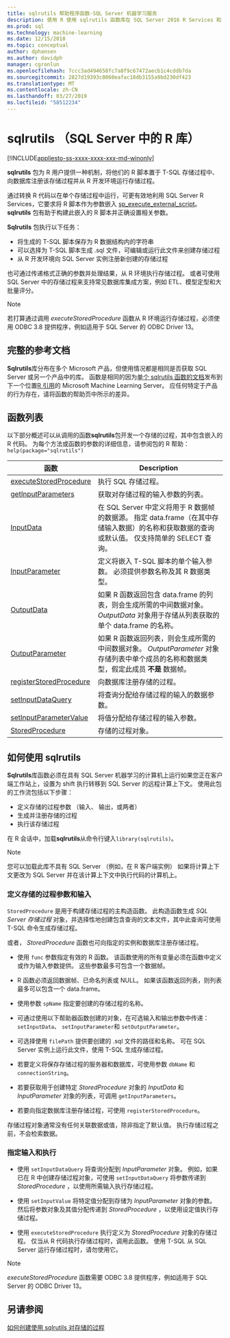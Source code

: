 ```yaml
---
title: sqlrutils 帮助程序函数-SQL Server 机器学习服务
description: 使用 R 使用 sqlrutils 函数库在 SQL Server 2016 R Services 和 SQL Server 2017 机器学习服务中的生成包含 R 脚本的存储的过程。
ms.prod: sql
ms.technology: machine-learning
ms.date: 12/15/2018
ms.topic: conceptual
author: dphansen
ms.author: davidph
manager: cgronlun
ms.openlocfilehash: 7ccc3ad494658fc7a8f9c67472aecb1c4cddb7da
ms.sourcegitcommit: 2827d19393c8060eafac18db3155a9bd230df423
ms.translationtype: MT
ms.contentlocale: zh-CN
ms.lasthandoff: 03/27/2019
ms.locfileid: "58512234"
---
```

# <a name="sqlrutils-r-library-in-sql-server"></a>sqlrutils （SQL Server 中的 R 库）
[!INCLUDE[appliesto-ss-xxxx-xxxx-xxx-md-winonly](../../includes/appliesto-ss-xxxx-xxxx-xxx-md-winonly.md)]

**sqlrutils** 包为 R 用户提供一种机制，将他们的 R 脚本置于 T-SQL 存储过程中、向数据库注册该存储过程并从 R 开发环境运行存储过程。 

通过转换 R 代码以在单个存储过程中运行，可更有效地利用 SQL Server R Services，它要求将 R 脚本作为参数嵌入 [sp_execute_external_script](../../relational-databases/system-stored-procedures/sp-execute-external-script-transact-sql.md)。 **sqlrutils** 包有助于构建此嵌入的 R 脚本并正确设置相关参数。

 **Sqlrutils** 包执行以下任务：

- 将生成的 T-SQL 脚本保存为 R 数据结构内的字符串
- 可以选择为 T-SQL 脚本生成 .sql 文件，可编辑或运行此文件来创建存储过程
- 从 R 开发环境向 SQL Server 实例注册新创建的存储过程

也可通过传递格式正确的参数并处理结果，从 R 环境执行存储过程。 或者可使用 SQL Server 中的存储过程来支持常见数据库集成方案，例如 ETL、模型定型和大批量评分。

  > [!NOTE]
  > 若打算通过调用 *executeStoredProcedure* 函数从 R 环境运行存储过程，必须使用 ODBC 3.8 提供程序，例如适用于 SQL Server 的 ODBC Driver 13。  
  
## <a name="full-reference-documentation"></a>完整的参考文档

**Sqlrutils**库分布在多个 Microsoft 产品，但使用情况都是相同是否获取 SQL Server 或另一个产品中的库。 函数是相同的因为[单个 sqlrutils 函数的文档](https://docs.microsoft.com/machine-learning-server/r-reference/revoscaler/revoscaler)发布到下一个位置[R 引用](https://docs.microsoft.com/machine-learning-server/r-reference/introducing-r-server-r-package-reference)的 Microsoft Machine Learning Server。 应任何特定于产品的行为存在，请将函数的帮助页中所示的差异。

## <a name="functions-list"></a>函数列表

以下部分概述可以从调用的函数**sqlrutils**包开发一个存储的过程，其中包含嵌入的 R 代码。 为每个方法或函数的参数的详细信息，请参阅包的 R 帮助： `help(package="sqlrutils")`

|函数 | Description |
|------|-------------|
|[executeStoredProcedure](https://docs.microsoft.com/machine-learning-server/r-reference/sqlrutils/executestoredprocedure)| 执行 SQL 存储过程。|
|[getInputParameters](https://docs.microsoft.com/machine-learning-server/r-reference/sqlrutils/getinputparameters)| 获取对存储过程的输入参数的列表。| 
|[InputData](https://docs.microsoft.com/machine-learning-server/r-reference/sqlrutils/inputdata)| 在 SQL Server 中定义将用于 R 数据帧的数据源。 指定 data.frame（在其中存储输入数据）的名称和获取数据的查询或默认值。 仅支持简单的 SELECT 查询。 | 
|[InputParameter](https://docs.microsoft.com/machine-learning-server/r-reference/sqlrutils/inputparameter)| 定义将嵌入 T-SQL 脚本的单个输入参数。 必须提供参数名称及其 R 数据类型。| 
|[OutputData](https://docs.microsoft.com/machine-learning-server/r-reference/sqlrutils/outputdata)| 如果 R 函数返回包含 data.frame 的列表，则会生成所需的中间数据对象。 *OutputData* 对象用于存储从列表获取的单个 data.frame 的名称。| 
|[OutputParameter](https://docs.microsoft.com/machine-learning-server/r-reference/sqlrutils/outputparameter) | 如果 R 函数返回列表，则会生成所需的中间数据对象。 *OutputParameter* 对象存储列表中单个成员的名称和数据类型，假定此成员 **不是** 数据帧。 |
|[registerStoredProcedure](https://docs.microsoft.com/machine-learning-server/r-reference/sqlrutils/registerstoredprocedure) | 向数据库注册存储的过程。|
|[setInputDataQuery](https://docs.microsoft.com/machine-learning-server/r-reference/sqlrutils/setinputdataquery)| 将查询分配给存储过程的输入的数据参数。| 
|[setInputParameterValue](https://docs.microsoft.com/machine-learning-server/r-reference/sqlrutils/setinputparametervalue)| 将值分配给存储过程的输入参数。| 
|[StoredProcedure](https://docs.microsoft.com/machine-learning-server/r-reference/sqlrutils/storedprocedure)| 存储的过程对象。|


## <a name="how-to-use-sqlrutils"></a>如何使用 sqlrutils

**Sqlrutils**库函数必须在具有 SQL Server 机器学习的计算机上运行如果您正在客户端工作站上，设置为 shift 执行转移到 SQL Server 的远程计算上下文。 使用此包的工作流包括以下步骤：

+ 定义存储的过程参数 （输入、 输出，或两者） 
+ 生成并注册存储的过程    
+ 执行该存储过程  

在 R 会话中，加载**sqlrutils**从命令行键入`library(sqlrutils)`。

> [!Note]
> 您可以加载此库不具有 SQL Server （例如，在 R 客户端实例） 如果将计算上下文更改为 SQL Server 并在该计算上下文中执行代码的计算机上。


### <a name="define-stored-procedure-parameters-and-inputs"></a>定义存储的过程参数和输入

`StoredProcedure` 是用于构建存储过程的主构造函数。 此构造函数生成 *SQL Server 存储过程* 对象，并选择性地创建包含查询的文本文件，其中此查询可使用 T-SQL 命令生成存储过程。 

或者， *StoredProcedure* 函数也可向指定的实例和数据库注册存储过程。

+ 使用 `func` 参数指定有效的 R 函数。 该函数使用的所有变量必须在函数中定义或作为输入参数提供。 这些参数最多可包含一个数据帧。

+ R 函数必须返回数据帧、已命名列表或 NULL。 如果该函数返回列表，则列表最多可以包含一个 data.frame。

+ 使用参数 `spName` 指定要创建的存储过程的名称。

+ 可通过使用以下帮助器函数创建的对象，在可选输入和输出参数中传递： `setInputData`、 `setInputParameter`和 `setOutputParameter`。

+  可选择使用 `filePath` 提供要创建的 .sql 文件的路径和名称。 可在 SQL Server 实例上运行此文件，使用 T-SQL 生成存储过程。

+ 若要定义将保存存储过程的服务器和数据库，可使用参数 `dbName` 和  `connectionString`。

+ 若要获取用于创建特定 *StoredProcedure* 对象的 *InputData* 和 *InputParameter* 对象的列表，可调用 `getInputParameters`。 

+ 若要向指定数据库注册存储过程，可使用 `registerStoredProcedure`。

存储过程对象通常没有任何关联数据或值，除非指定了默认值。 执行存储过程之前，不会检索数据。 

### <a name="specify-inputs-and-execute"></a>指定输入和执行

+ 使用 `setInputDataQuery` 将查询分配到 *InputParameter* 对象。 例如，如果已在 R 中创建存储过程对象，可使用 `setInputDataQuery` 将参数传递到 *StoredProcedure* ，以使用所需输入执行存储过程。

+ 使用 `setInputValue` 将特定值分配到存储为 *InputParameter* 对象的参数。 然后将参数对象及其值分配传递到 *StoredProcedure* ，以使用设定值执行存储过程。

+ 使用 `executeStoredProcedure` 执行定义为 *StoredProcedure* 对象的存储过程。 仅当从 R 代码执行存储过程时，调用此函数。 使用 T-SQL 从 SQL Server 运行存储过程时，请勿使用它。

> [!NOTE]
> *executeStoredProcedure* 函数需要 ODBC 3.8 提供程序，例如适用于 SQL Server 的 ODBC Driver 13。  

## <a name="see-also"></a>另请参阅

[如何创建使用 sqlrutils 对存储的过程](how-to-create-a-stored-procedure-using-sqlrutils.md)

